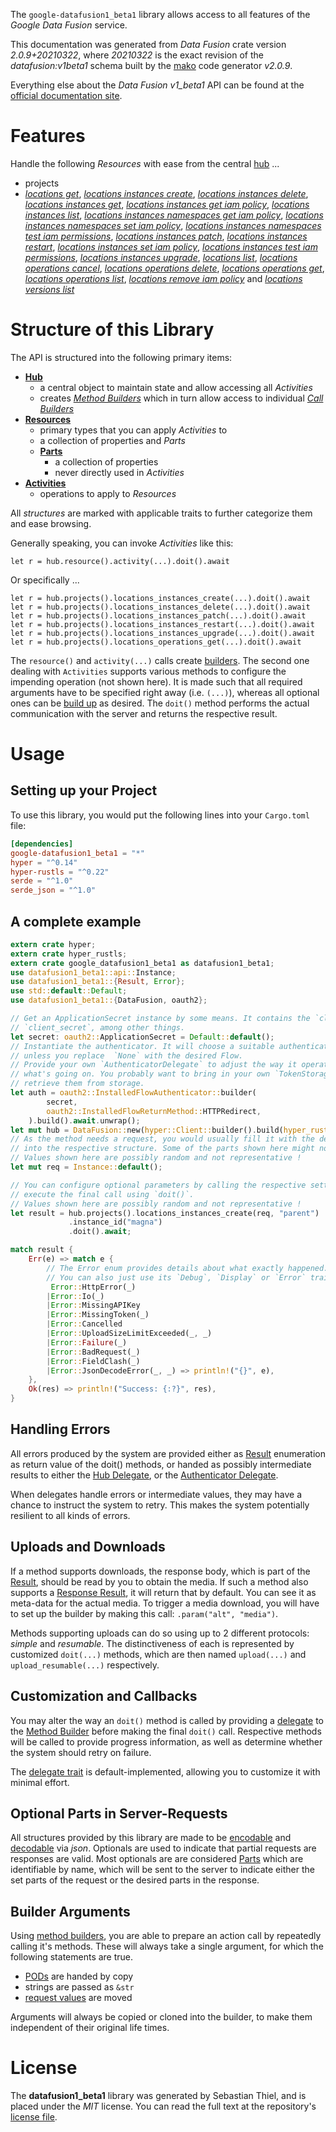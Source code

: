 <!---
DO NOT EDIT !
This file was generated automatically from 'src/mako/api/README.md.mako'
DO NOT EDIT !
-->
The `google-datafusion1_beta1` library allows access to all features of the *Google Data Fusion* service.

This documentation was generated from *Data Fusion* crate version *2.0.9+20210322*, where *20210322* is the exact revision of the *datafusion:v1beta1* schema built by the [mako](http://www.makotemplates.org/) code generator *v2.0.9*.

Everything else about the *Data Fusion* *v1_beta1* API can be found at the
[official documentation site](https://cloud.google.com/data-fusion/docs).
# Features

Handle the following *Resources* with ease from the central [hub](https://docs.rs/google-datafusion1_beta1/2.0.9+20210322/google_datafusion1_beta1/DataFusion) ... 

* projects
 * [*locations get*](https://docs.rs/google-datafusion1_beta1/2.0.9+20210322/google_datafusion1_beta1/api::ProjectLocationGetCall), [*locations instances create*](https://docs.rs/google-datafusion1_beta1/2.0.9+20210322/google_datafusion1_beta1/api::ProjectLocationInstanceCreateCall), [*locations instances delete*](https://docs.rs/google-datafusion1_beta1/2.0.9+20210322/google_datafusion1_beta1/api::ProjectLocationInstanceDeleteCall), [*locations instances get*](https://docs.rs/google-datafusion1_beta1/2.0.9+20210322/google_datafusion1_beta1/api::ProjectLocationInstanceGetCall), [*locations instances get iam policy*](https://docs.rs/google-datafusion1_beta1/2.0.9+20210322/google_datafusion1_beta1/api::ProjectLocationInstanceGetIamPolicyCall), [*locations instances list*](https://docs.rs/google-datafusion1_beta1/2.0.9+20210322/google_datafusion1_beta1/api::ProjectLocationInstanceListCall), [*locations instances namespaces get iam policy*](https://docs.rs/google-datafusion1_beta1/2.0.9+20210322/google_datafusion1_beta1/api::ProjectLocationInstanceNamespaceGetIamPolicyCall), [*locations instances namespaces set iam policy*](https://docs.rs/google-datafusion1_beta1/2.0.9+20210322/google_datafusion1_beta1/api::ProjectLocationInstanceNamespaceSetIamPolicyCall), [*locations instances namespaces test iam permissions*](https://docs.rs/google-datafusion1_beta1/2.0.9+20210322/google_datafusion1_beta1/api::ProjectLocationInstanceNamespaceTestIamPermissionCall), [*locations instances patch*](https://docs.rs/google-datafusion1_beta1/2.0.9+20210322/google_datafusion1_beta1/api::ProjectLocationInstancePatchCall), [*locations instances restart*](https://docs.rs/google-datafusion1_beta1/2.0.9+20210322/google_datafusion1_beta1/api::ProjectLocationInstanceRestartCall), [*locations instances set iam policy*](https://docs.rs/google-datafusion1_beta1/2.0.9+20210322/google_datafusion1_beta1/api::ProjectLocationInstanceSetIamPolicyCall), [*locations instances test iam permissions*](https://docs.rs/google-datafusion1_beta1/2.0.9+20210322/google_datafusion1_beta1/api::ProjectLocationInstanceTestIamPermissionCall), [*locations instances upgrade*](https://docs.rs/google-datafusion1_beta1/2.0.9+20210322/google_datafusion1_beta1/api::ProjectLocationInstanceUpgradeCall), [*locations list*](https://docs.rs/google-datafusion1_beta1/2.0.9+20210322/google_datafusion1_beta1/api::ProjectLocationListCall), [*locations operations cancel*](https://docs.rs/google-datafusion1_beta1/2.0.9+20210322/google_datafusion1_beta1/api::ProjectLocationOperationCancelCall), [*locations operations delete*](https://docs.rs/google-datafusion1_beta1/2.0.9+20210322/google_datafusion1_beta1/api::ProjectLocationOperationDeleteCall), [*locations operations get*](https://docs.rs/google-datafusion1_beta1/2.0.9+20210322/google_datafusion1_beta1/api::ProjectLocationOperationGetCall), [*locations operations list*](https://docs.rs/google-datafusion1_beta1/2.0.9+20210322/google_datafusion1_beta1/api::ProjectLocationOperationListCall), [*locations remove iam policy*](https://docs.rs/google-datafusion1_beta1/2.0.9+20210322/google_datafusion1_beta1/api::ProjectLocationRemoveIamPolicyCall) and [*locations versions list*](https://docs.rs/google-datafusion1_beta1/2.0.9+20210322/google_datafusion1_beta1/api::ProjectLocationVersionListCall)




# Structure of this Library

The API is structured into the following primary items:

* **[Hub](https://docs.rs/google-datafusion1_beta1/2.0.9+20210322/google_datafusion1_beta1/DataFusion)**
    * a central object to maintain state and allow accessing all *Activities*
    * creates [*Method Builders*](https://docs.rs/google-datafusion1_beta1/2.0.9+20210322/google_datafusion1_beta1/client::MethodsBuilder) which in turn
      allow access to individual [*Call Builders*](https://docs.rs/google-datafusion1_beta1/2.0.9+20210322/google_datafusion1_beta1/client::CallBuilder)
* **[Resources](https://docs.rs/google-datafusion1_beta1/2.0.9+20210322/google_datafusion1_beta1/client::Resource)**
    * primary types that you can apply *Activities* to
    * a collection of properties and *Parts*
    * **[Parts](https://docs.rs/google-datafusion1_beta1/2.0.9+20210322/google_datafusion1_beta1/client::Part)**
        * a collection of properties
        * never directly used in *Activities*
* **[Activities](https://docs.rs/google-datafusion1_beta1/2.0.9+20210322/google_datafusion1_beta1/client::CallBuilder)**
    * operations to apply to *Resources*

All *structures* are marked with applicable traits to further categorize them and ease browsing.

Generally speaking, you can invoke *Activities* like this:

```Rust,ignore
let r = hub.resource().activity(...).doit().await
```

Or specifically ...

```ignore
let r = hub.projects().locations_instances_create(...).doit().await
let r = hub.projects().locations_instances_delete(...).doit().await
let r = hub.projects().locations_instances_patch(...).doit().await
let r = hub.projects().locations_instances_restart(...).doit().await
let r = hub.projects().locations_instances_upgrade(...).doit().await
let r = hub.projects().locations_operations_get(...).doit().await
```

The `resource()` and `activity(...)` calls create [builders][builder-pattern]. The second one dealing with `Activities` 
supports various methods to configure the impending operation (not shown here). It is made such that all required arguments have to be 
specified right away (i.e. `(...)`), whereas all optional ones can be [build up][builder-pattern] as desired.
The `doit()` method performs the actual communication with the server and returns the respective result.

# Usage

## Setting up your Project

To use this library, you would put the following lines into your `Cargo.toml` file:

```toml
[dependencies]
google-datafusion1_beta1 = "*"
hyper = "^0.14"
hyper-rustls = "^0.22"
serde = "^1.0"
serde_json = "^1.0"
```

## A complete example

```Rust
extern crate hyper;
extern crate hyper_rustls;
extern crate google_datafusion1_beta1 as datafusion1_beta1;
use datafusion1_beta1::api::Instance;
use datafusion1_beta1::{Result, Error};
use std::default::Default;
use datafusion1_beta1::{DataFusion, oauth2};

// Get an ApplicationSecret instance by some means. It contains the `client_id` and 
// `client_secret`, among other things.
let secret: oauth2::ApplicationSecret = Default::default();
// Instantiate the authenticator. It will choose a suitable authentication flow for you, 
// unless you replace  `None` with the desired Flow.
// Provide your own `AuthenticatorDelegate` to adjust the way it operates and get feedback about 
// what's going on. You probably want to bring in your own `TokenStorage` to persist tokens and
// retrieve them from storage.
let auth = oauth2::InstalledFlowAuthenticator::builder(
        secret,
        oauth2::InstalledFlowReturnMethod::HTTPRedirect,
    ).build().await.unwrap();
let mut hub = DataFusion::new(hyper::Client::builder().build(hyper_rustls::HttpsConnector::with_native_roots()), auth);
// As the method needs a request, you would usually fill it with the desired information
// into the respective structure. Some of the parts shown here might not be applicable !
// Values shown here are possibly random and not representative !
let mut req = Instance::default();

// You can configure optional parameters by calling the respective setters at will, and
// execute the final call using `doit()`.
// Values shown here are possibly random and not representative !
let result = hub.projects().locations_instances_create(req, "parent")
             .instance_id("magna")
             .doit().await;

match result {
    Err(e) => match e {
        // The Error enum provides details about what exactly happened.
        // You can also just use its `Debug`, `Display` or `Error` traits
         Error::HttpError(_)
        |Error::Io(_)
        |Error::MissingAPIKey
        |Error::MissingToken(_)
        |Error::Cancelled
        |Error::UploadSizeLimitExceeded(_, _)
        |Error::Failure(_)
        |Error::BadRequest(_)
        |Error::FieldClash(_)
        |Error::JsonDecodeError(_, _) => println!("{}", e),
    },
    Ok(res) => println!("Success: {:?}", res),
}

```
## Handling Errors

All errors produced by the system are provided either as [Result](https://docs.rs/google-datafusion1_beta1/2.0.9+20210322/google_datafusion1_beta1/client::Result) enumeration as return value of
the doit() methods, or handed as possibly intermediate results to either the 
[Hub Delegate](https://docs.rs/google-datafusion1_beta1/2.0.9+20210322/google_datafusion1_beta1/client::Delegate), or the [Authenticator Delegate](https://docs.rs/yup-oauth2/*/yup_oauth2/trait.AuthenticatorDelegate.html).

When delegates handle errors or intermediate values, they may have a chance to instruct the system to retry. This 
makes the system potentially resilient to all kinds of errors.

## Uploads and Downloads
If a method supports downloads, the response body, which is part of the [Result](https://docs.rs/google-datafusion1_beta1/2.0.9+20210322/google_datafusion1_beta1/client::Result), should be
read by you to obtain the media.
If such a method also supports a [Response Result](https://docs.rs/google-datafusion1_beta1/2.0.9+20210322/google_datafusion1_beta1/client::ResponseResult), it will return that by default.
You can see it as meta-data for the actual media. To trigger a media download, you will have to set up the builder by making
this call: `.param("alt", "media")`.

Methods supporting uploads can do so using up to 2 different protocols: 
*simple* and *resumable*. The distinctiveness of each is represented by customized 
`doit(...)` methods, which are then named `upload(...)` and `upload_resumable(...)` respectively.

## Customization and Callbacks

You may alter the way an `doit()` method is called by providing a [delegate](https://docs.rs/google-datafusion1_beta1/2.0.9+20210322/google_datafusion1_beta1/client::Delegate) to the 
[Method Builder](https://docs.rs/google-datafusion1_beta1/2.0.9+20210322/google_datafusion1_beta1/client::CallBuilder) before making the final `doit()` call. 
Respective methods will be called to provide progress information, as well as determine whether the system should 
retry on failure.

The [delegate trait](https://docs.rs/google-datafusion1_beta1/2.0.9+20210322/google_datafusion1_beta1/client::Delegate) is default-implemented, allowing you to customize it with minimal effort.

## Optional Parts in Server-Requests

All structures provided by this library are made to be [encodable](https://docs.rs/google-datafusion1_beta1/2.0.9+20210322/google_datafusion1_beta1/client::RequestValue) and 
[decodable](https://docs.rs/google-datafusion1_beta1/2.0.9+20210322/google_datafusion1_beta1/client::ResponseResult) via *json*. Optionals are used to indicate that partial requests are responses 
are valid.
Most optionals are are considered [Parts](https://docs.rs/google-datafusion1_beta1/2.0.9+20210322/google_datafusion1_beta1/client::Part) which are identifiable by name, which will be sent to 
the server to indicate either the set parts of the request or the desired parts in the response.

## Builder Arguments

Using [method builders](https://docs.rs/google-datafusion1_beta1/2.0.9+20210322/google_datafusion1_beta1/client::CallBuilder), you are able to prepare an action call by repeatedly calling it's methods.
These will always take a single argument, for which the following statements are true.

* [PODs][wiki-pod] are handed by copy
* strings are passed as `&str`
* [request values](https://docs.rs/google-datafusion1_beta1/2.0.9+20210322/google_datafusion1_beta1/client::RequestValue) are moved

Arguments will always be copied or cloned into the builder, to make them independent of their original life times.

[wiki-pod]: http://en.wikipedia.org/wiki/Plain_old_data_structure
[builder-pattern]: http://en.wikipedia.org/wiki/Builder_pattern
[google-go-api]: https://github.com/google/google-api-go-client

# License
The **datafusion1_beta1** library was generated by Sebastian Thiel, and is placed 
under the *MIT* license.
You can read the full text at the repository's [license file][repo-license].

[repo-license]: https://github.com/Byron/google-apis-rsblob/main/LICENSE.md
